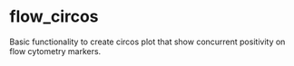 # flow_circos

Basic functionality to create circos plot that show concurrent positivity on flow cytometry markers.
